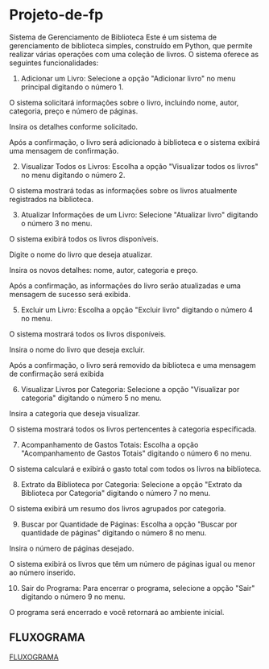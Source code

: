 # Projeto-de-fp

Sistema de Gerenciamento de Biblioteca
Este é um sistema de gerenciamento de biblioteca simples, construído em Python, que permite realizar várias operações com uma coleção de livros. O sistema oferece as seguintes funcionalidades:

1. Adicionar um Livro:
Selecione a opção "Adicionar livro" no menu principal digitando o número 1.

O sistema solicitará informações sobre o livro, incluindo nome, autor, categoria, preço e número de páginas.

Insira os detalhes conforme solicitado.

Após a confirmação, o livro será adicionado à biblioteca e o sistema exibirá uma mensagem de confirmação.

2. Visualizar Todos os Livros:
Escolha a opção "Visualizar todos os livros" no menu digitando o número 2.

O sistema mostrará todas as informações sobre os livros atualmente registrados na biblioteca.

3. Atualizar Informações de um Livro:
Selecione "Atualizar livro" digitando o número 3 no menu.

O sistema exibirá todos os livros disponíveis.

Digite o nome do livro que deseja atualizar.

Insira os novos detalhes: nome, autor, categoria e preço.

Após a confirmação, as informações do livro serão atualizadas e uma mensagem de sucesso será exibida.

5. Excluir um Livro:
Escolha a opção "Excluir livro" digitando o número 4 no menu.

O sistema mostrará todos os livros disponíveis.

Insira o nome do livro que deseja excluir.

Após a confirmação, o livro será removido da biblioteca e uma mensagem de confirmação será exibida

6. Visualizar Livros por Categoria:
Selecione a opção "Visualizar por categoria" digitando o número 5 no menu.

Insira a categoria que deseja visualizar.

O sistema mostrará todos os livros pertencentes à categoria especificada.

7. Acompanhamento de Gastos Totais:
Escolha a opção "Acompanhamento de Gastos Totais" digitando o número 6 no menu.

O sistema calculará e exibirá o gasto total com todos os livros na biblioteca.

8. Extrato da Biblioteca por Categoria:
Selecione a opção "Extrato da Biblioteca por Categoria" digitando o número 7 no menu.

O sistema exibirá um resumo dos livros agrupados por categoria.

9. Buscar por Quantidade de Páginas:
Escolha a opção "Buscar por quantidade de páginas" digitando o número 8 no menu.

Insira o número de páginas desejado.

O sistema exibirá os livros que têm um número de páginas igual ou menor ao número inserido.

10. Sair do Programa:
Para encerrar o programa, selecione a opção "Sair" digitando o número 9 no menu.

O programa será encerrado e você retornará ao ambiente inicial.

## FLUXOGRAMA
[FLUXOGRAMA](https://github.com/Viniciuscahu/Projeto-de-fp/files/13449154/pdf.diagrama.de.carol.projeto.pdf)
